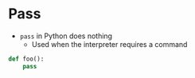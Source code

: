 # Pass

- `pass` in Python does nothing
	- Used when the interpreter requires a command

```python
def foo():
	pass
```